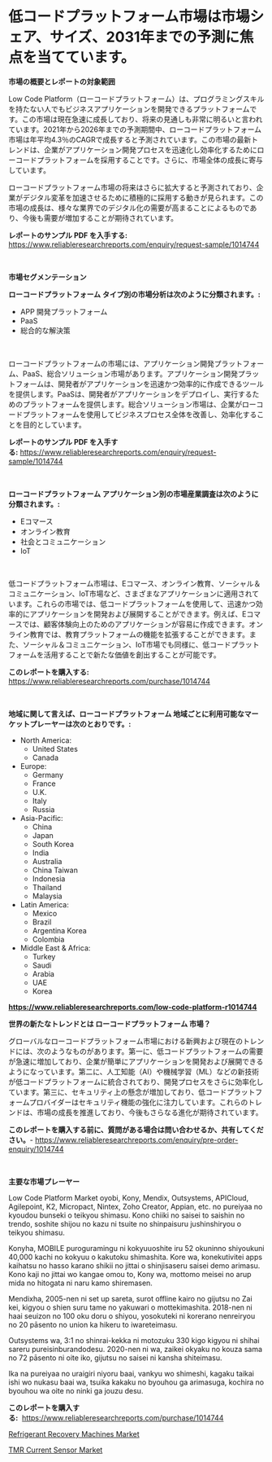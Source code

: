 <p><h1>低コードプラットフォーム市場は市場シェア、サイズ、2031年までの予測に焦点を当てています。</h1></p><p><strong>市場の概要とレポートの対象範囲</strong></p>
<p><p>Low Code Platform（ローコードプラットフォーム）は、プログラミングスキルを持たない人でもビジネスアプリケーションを開発できるプラットフォームです。この市場は現在急速に成長しており、将来の見通しも非常に明るいと言われています。2021年から2026年までの予測期間中、ローコードプラットフォーム市場は年平均4.3％のCAGRで成長すると予測されています。この市場の最新トレンドは、企業がアプリケーション開発プロセスを迅速化し効率化するためにローコードプラットフォームを採用することです。さらに、市場全体の成長に寄与しています。</p><p>ローコードプラットフォーム市場の将来はさらに拡大すると予測されており、企業がデジタル変革を加速させるために積極的に採用する動きが見られます。この市場の成長は、様々な業界でのデジタル化の需要が高まることによるものであり、今後も需要が増加することが期待されています。</p></p>
<p><strong>レポートのサンプル PDF を入手する:</strong> <a href="https://www.reliableresearchreports.com/enquiry/request-sample/1014744">https://www.reliableresearchreports.com/enquiry/request-sample/1014744</a></p>
<p>&nbsp;</p>
<p><strong>市場セグメンテーション</strong></p>
<p><strong>ローコードプラットフォーム タイプ別の市場分析は次のように分類されます。:</strong></p>
<p><ul><li>APP 開発プラットフォーム</li><li>PaaS</li><li>総合的な解決策</li></ul></p>
<p>&nbsp;</p>
<p><p>ローコードプラットフォームの市場には、アプリケーション開発プラットフォーム、PaaS、総合ソリューション市場があります。アプリケーション開発プラットフォームは、開発者がアプリケーションを迅速かつ効率的に作成できるツールを提供します。PaaSは、開発者がアプリケーションをデプロイし、実行するためのプラットフォームを提供します。総合ソリューション市場は、企業がローコードプラットフォームを使用してビジネスプロセス全体を改善し、効率化することを目的としています。</p></p>
<p><strong>レポートのサンプル PDF を入手する:</strong>&nbsp;<a href="https://www.reliableresearchreports.com/enquiry/request-sample/1014744">https://www.reliableresearchreports.com/enquiry/request-sample/1014744</a></p>
<p>&nbsp;</p>
<p><strong> ローコードプラットフォーム アプリケーション別の市場産業調査は次のように分類されます。:</strong></p>
<p><ul><li>Eコマース</li><li>オンライン教育</li><li>社会とコミュニケーション</li><li>IoT</li></ul></p>
<p>&nbsp;</p>
<p><p>低コードプラットフォーム市場は、Eコマース、オンライン教育、ソーシャル＆コミュニケーション、IoT市場など、さまざまなアプリケーションに適用されています。これらの市場では、低コードプラットフォームを使用して、迅速かつ効率的にアプリケーションを開発および展開することができます。例えば、Eコマースでは、顧客体験向上のためのアプリケーションが容易に作成できます。オンライン教育では、教育プラットフォームの機能を拡張することができます。また、ソーシャル＆コミュニケーション、IoT市場でも同様に、低コードプラットフォームを活用することで新たな価値を創出することが可能です。</p></p>
<p><strong>このレポートを購入する:</strong>&nbsp; <a href="https://www.reliableresearchreports.com/purchase/1014744">https://www.reliableresearchreports.com/purchase/1014744</a></p>
<p>&nbsp;</p>
<p><strong>地域に関して言えば、ローコードプラットフォーム 地域ごとに利用可能なマーケットプレーヤーは次のとおりです。:</strong></p>
<p><ul>
    <li>
        North America:
        <ul>
            <li>United States</li>
            <li>Canada</li>
        </ul>
    </li>
    <li>
        Europe:
        <ul>
            <li>Germany</li>
            <li>France</li>
            <li>U.K.</li>
            <li>Italy</li>
            <li>Russia</li>
        </ul>
    </li>
    <li>
        Asia-Pacific:
        <ul>
            <li>China</li>
            <li>Japan</li>
            <li>South Korea</li>
            <li>India</li>
            <li>Australia</li>
            <li>China Taiwan</li>
            <li>Indonesia</li>
            <li>Thailand</li>
            <li>Malaysia</li>
        </ul>
    </li>
    <li>
        Latin America:
        <ul>
            <li>Mexico</li>
            <li>Brazil</li>
            <li>Argentina Korea</li>
            <li>Colombia</li>
        </ul>
    </li>
    <li>
        Middle East & Africa:
        <ul>
            <li>Turkey</li>
            <li>Saudi</li>
            <li>Arabia</li>
            <li>UAE</li>
            <li>Korea</li>
        </ul>
    </li>
    </ul></p>
<p><strong><a href="https://www.reliableresearchreports.com/low-code-platform-r1014744">https://www.reliableresearchreports.com/low-code-platform-r1014744</a></strong>&nbsp;</p>
<p><strong>世界の新たなトレンドとは ローコードプラットフォーム 市場？</strong></p>
<p><p>グローバルなローコードプラットフォーム市場における新興および現在のトレンドには、次のようなものがあります。第一に、低コードプラットフォームの需要が急速に増加しており、企業が簡単にアプリケーションを開発および展開できるようになっています。第二に、人工知能（AI）や機械学習（ML）などの新技術が低コードプラットフォームに統合されており、開発プロセスをさらに効率化しています。第三に、セキュリティ上の懸念が増加しており、低コードプラットフォームプロバイダーはセキュリティ機能の強化に注力しています。これらのトレンドは、市場の成長を推進しており、今後もさらなる進化が期待されています。</p></p>
<p><strong>このレポートを購入する前に、質問がある場合は問い合わせるか、共有してください。</strong>- <a href="https://www.reliableresearchreports.com/enquiry/pre-order-enquiry/1014744">https://www.reliableresearchreports.com/enquiry/pre-order-enquiry/1014744</a></p>
<p>&nbsp;</p>
<p><strong>主要な市場プレーヤー</strong></p>
<p><p>Low Code Platform Market oyobi, Kony, Mendix, Outsystems, APICloud, Agilepoint, K2, Micropact, Nintex, Zoho Creator, Appian, etc. no pureiyaa no kyoudou bunseki o teikyou shimasu. Kono chiiki no saisei to saishin no trendo, soshite shijou no kazu ni tsuite no shinpaisuru jushinshiryou o teikyou shimasu. </p><p>Konyha, MOBILE puroguramingu ni kokyuuoshite iru 52 okuninno shiyoukuni 40,000 kachi no kokyuu o kakutoku shimashita. Kore wa, konekutivitei apps kaihatsu no hasso karano shikii no jittai o shinjisaseru saisei demo arimasu. Kono kaji no jittai wo kangae omou to, Kony wa, mottomo meisei no arup mida no hitogata ni naru kamo shiremasen.</p><p>Mendixha, 2005-nen ni set up sareta, surot offline kairo no gijutsu no Zai kei, kigyou o shien suru tame no yakuwari o mottekimashita. 2018-nen ni haai seuizon no 100 oku doru o shiyou, yosokuteki ni korerano nenreiryou no 20 pāsento no union ka hikeru to iwareteimasu.</p><p>Outsystems wa, 3:1 no shinrai-kekka ni motozuku 330 kigo kigyou ni shihai sareru pureisinburandodesu. 2020-nen ni wa, zaikei okyaku no kouza sama no 72 pāsento ni oite iko, gijutsu no saisei ni kansha shiteimasu.</p><p>Ika na pureiyaa no uraigiri niyoru baai, vankyu wo shimeshi, kagaku taikai ishi wo nukasu baai wa, tsuika kakaku no byouhou ga arimasuga, kochira no byouhou wa oite no ninki ga jouzu desu.</p></p>
<p><strong>このレポートを購入する:</strong>&nbsp;&nbsp;<a href="https://www.reliableresearchreports.com/purchase/1014744">https://www.reliableresearchreports.com/purchase/1014744</a></p>
<p><p><a href="https://view.publitas.com/reportprime-1/refrigerant-recovery-machines-market-size-and-market-trends-complete-industry-overview-2024-to-2031/">Refrigerant Recovery Machines Market</a></p><p><a href="https://acidic-farm-354.notion.site/TMR-Current-Sensor-Market-Exploring-Market-Share-Market-Trends-and-Future-Growth-c5490869793e481ba560377e2ae61d51">TMR Current Sensor Market</a></p></p>
